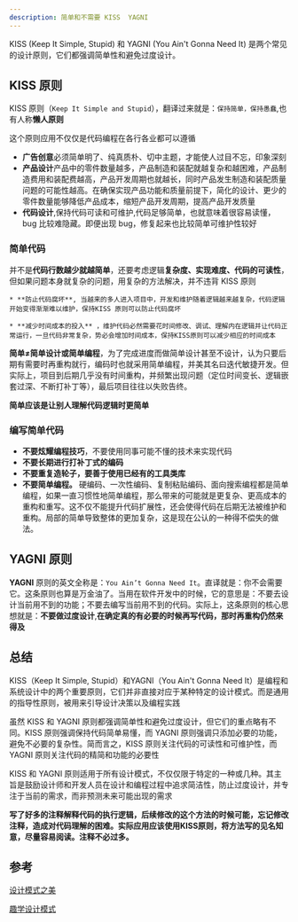 ```yaml
---
description: 简单和不需要 KISS  YAGNI
---
```


KISS (Keep It Simple, Stupid) 和 YAGNI (You Ain't Gonna Need It) 是两个常见的设计原则，它们都强调简单性和避免过度设计。

## KISS 原则
KISS 原则（`Keep It Simple and Stupid`），翻译过来就是：`保持简单，保持愚蠢`,也有人称**懒人原则**

这个原则应用不仅仅是代码编程在各行各业都可以遵循
* **广告创意**必须简单明了、纯真质朴、切中主题，才能使人过目不忘，印象深刻
* **产品设计**产品中的零件数量越多，产品制造和装配就越复杂和越困难，产品制造费用和装配费越高，产品开发周期也就越长，同时产品发生制造和装配质量问题的可能性越高。在确保实现产品功能和质量前提下，简化的设计、更少的零件数量能够降低产品成本，缩短产品开发周期，提高产品开发质量
* **代码设计**,保持代码可读和可维护,代码足够简单，也就意味着很容易读懂，bug 比较难隐藏。即便出现 bug，修复起来也比较简单可维护性较好

### 简单代码
并不是**代码行数越少就越简单**，还要考虑逻辑**复杂度、实现难度、代码的可读性**，但如果问题本身就复杂的问题，用复杂的方法解决，并不违背 KISS 原则

    * **防止代码腐坏**, 当越来的多人进入项目中，开发和维护随着逻辑越来越复杂，代码逻辑开始变得渐渐难以维护，保持KISS 原则可以防止代码腐坏
  
    * **减少时间成本的投入** ，维护代码必然需要花时间修改、调试、理解内在逻辑并让代码正常运行，一旦代码非常复杂，势必会增加时间成本，保持KISS原则可以减少相应的时间成本


**简单≠简单设计或简单编程**，为了完成进度而做简单设计甚至不设计，认为只要后期有需要时再重构就行，编码时也就采用简单编程，并美其名曰迭代敏捷开发。但实际上，项目到后期几乎没有时间重构，并频繁出现问题（定位时间变长、逻辑嵌套过深、不断打补丁等），最后项目往往以失败告终。


**简单应该是让别人理解代码逻辑时更简单**

### 编写简单代码
* **不要炫耀编程技巧**，不要使用同事可能不懂的技术来实现代码
* **不要长期进行打补丁式的编码**
* **不要重复造轮子，要善于使用已经有的工具类库**
*   **不要简单编程。** 硬编码、一次性编码、复制粘贴编码、面向搜索编程都是简单编程，如果一直习惯性地简单编程，那么带来的可能就是更复杂、更高成本的重构和重写。这不仅不能提升代码扩展性，还会使得代码在后期无法被维护和重构。局部的简单导致整体的更加复杂，这是现在公认的一种得不偿失的做法。

## YAGNI 原则

**YAGNI** 原则的英文全称是：`You Ain’t Gonna Need It`。直译就是：你不会需要它。这条原则也算是万金油了。当用在软件开发中的时候，它的意思是：不要去设计当前用不到的功能；不要去编写当前用不到的代码。实际上，这条原则的核心思想就是：**不要做过度设计**,**在确定真的有必要的时候再写代码，那时再重构仍然来得及**

## 总结

KISS（Keep It Simple, Stupid）和YAGNI（You Ain't Gonna Need It）是编程和系统设计中的两个重要原则，它们并非直接对应于某种特定的设计模式。而是通用的指导性原则，被用来引导设计决策以及编程实践

虽然 KISS 和 YAGNI 原则都强调简单性和避免过度设计，但它们的重点略有不同。KISS 原则强调保持代码简单易懂，而 YAGNI 原则强调只添加必要的功能，避免不必要的复杂性。简而言之，KISS 原则关注代码的可读性和可维护性，而 YAGNI 原则关注代码的精简和功能的必要性

KISS 和 YAGNI 原则适用于所有设计模式，不仅仅限于特定的一种或几种。其主旨是鼓励设计师和开发人员在设计和编程过程中追求简洁性，防止过度设计，并专注于当前的需求，而非预测未来可能出现的需求

**写了好多的注释解释代码的执行逻辑，后续修改的这个方法的时候可能，忘记修改注释，造成对代码理解的困难。实际应用应该使用KISS原则，将方法写的见名知意，尽量容易阅读。注释不必过多。**


## 参考
[设计模式之美](https://time.geekbang.org/column/article/171771)

[趣学设计模式](https://kaiwu.lagou.com/course/courseInfo.htm?courseId=710#/detail/pc?id=6869)